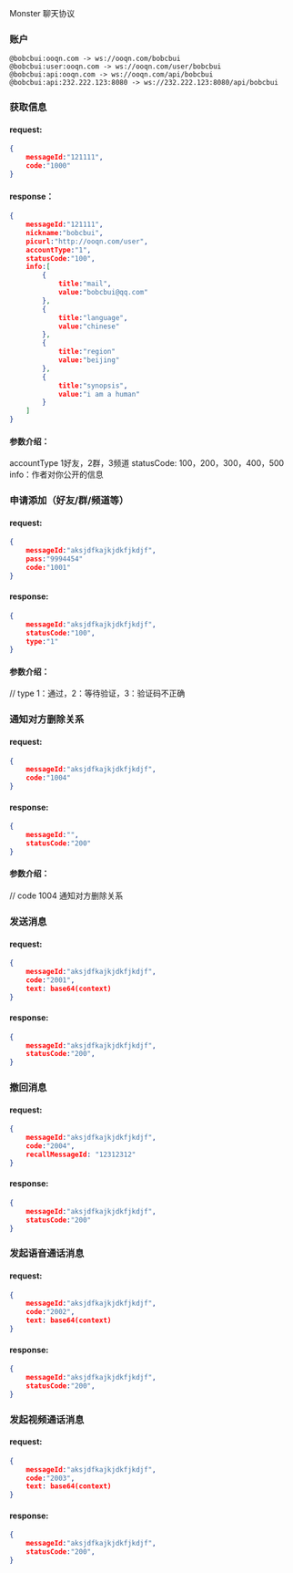 
Monster 聊天协议


### 账户
```
@bobcbui:ooqn.com -> ws://ooqn.com/bobcbui
@bobcbui:user:ooqn.com -> ws://ooqn.com/user/bobcbui
@bobcbui:api:ooqn.com -> ws://ooqn.com/api/bobcbui
@bobcbui:api:232.222.123:8080 -> ws://232.222.123:8080/api/bobcbui
```

### 获取信息
#### request:
```json
{
    messageId:"121111",
    code:"1000"
}
```
#### response：
```json
{
    messageId:"121111",
    nickname:"bobcbui",
    picurl:"http://ooqn.com/user",
    accountType:"1",
    statusCode:"100",
    info:[
        {
            title:"mail",
            value:"bobcbui@qq.com"
        },
        {
            title:"language",
            value:"chinese"
        },
        {
            title:"region"
            value:"beijing"
        },
        {
            title:"synopsis",
            value:"i am a human"
        }
    ]
}
```
#### 参数介绍：
accountType 1好友，2群，3频道
statusCode: 100，200，300，400，500
info：作者对你公开的信息


### 申请添加（好友/群/频道等）
#### request:
```json
{
    messageId:"aksjdfkajkjdkfjkdjf",
    pass:"9994454"
    code:"1001"
}
```
#### response:
```json
{
    messageId:"aksjdfkajkjdkfjkdjf",
    statusCode:"100",
    type:"1"
}
```
#### 参数介绍：
// type 1：通过，2：等待验证，3：验证码不正确

### 通知对方删除关系
#### request:
```json
{
    messageId:"aksjdfkajkjdkfjkdjf",
    code:"1004"
}
```
#### response:
```json
{
    messageId:"",
    statusCode:"200"
}
```
#### 参数介绍：
// code 1004 通知对方删除关系

### 发送消息
#### request:
```json
{
    messageId:"aksjdfkajkjdkfjkdjf",
    code:"2001",
    text: base64(context)
}
```
#### response:
```json
{
    messageId:"aksjdfkajkjdkfjkdjf",
    statusCode:"200",
}
```
### 撤回消息
#### request:
```json
{
    messageId:"aksjdfkajkjdkfjkdjf",
    code:"2004",
    recallMessageId: "12312312"
}
```
#### response:
```json
{
    messageId:"aksjdfkajkjdkfjkdjf",
    statusCode:"200"
}
```

### 发起语音通话消息
#### request:
```json
{
    messageId:"aksjdfkajkjdkfjkdjf",
    code:"2002",
    text: base64(context)
}
```
#### response:
```json
{
    messageId:"aksjdfkajkjdkfjkdjf",
    statusCode:"200",
}
```
### 发起视频通话消息
#### request:
```json
{
    messageId:"aksjdfkajkjdkfjkdjf",
    code:"2003",
    text: base64(context)
}
```
#### response:
```json
{
    messageId:"aksjdfkajkjdkfjkdjf",
    statusCode:"200",
}
```
